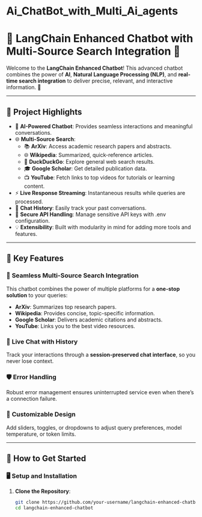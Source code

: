 # Ai_ChatBot_with_Multi_Ai_agents


# 🔎 LangChain Enhanced Chatbot with Multi-Source Search Integration 🚀  

Welcome to the **LangChain Enhanced Chatbot**! This advanced chatbot combines the power of **AI**, **Natural Language Processing (NLP)**, and **real-time search integration** to deliver precise, relevant, and interactive information. 🌟  

---

## 🎯 Project Highlights  

- 🤖 **AI-Powered Chatbot**: Provides seamless interactions and meaningful conversations.  
- 🌐 **Multi-Source Search**:
  - 📚 **ArXiv**: Access academic research papers and abstracts.
  - 🌐 **Wikipedia**: Summarized, quick-reference articles.
  - 🦆 **DuckDuckGo**: Explore general web search results.  
  - 🎓 **Google Scholar**: Get detailed publication data.  
  - 📺 **YouTube**: Fetch links to top videos for tutorials or learning content.  
- ⚡ **Live Response Streaming**: Instantaneous results while queries are processed.
- 💬 **Chat History**: Easily track your past conversations.  
- 🔑 **Secure API Handling**: Manage sensitive API keys with .env configuration.  
- 💡 **Extensibility**: Built with modularity in mind for adding more tools and features.  

---

## 🌟 Key Features  

### 🤝 **Seamless Multi-Source Search Integration**  
This chatbot combines the power of multiple platforms for a **one-stop solution** to your queries:  
- **ArXiv**: Summarizes top research papers.  
- **Wikipedia**: Provides concise, topic-specific information.  
- **Google Scholar**: Delivers academic citations and abstracts.  
- **YouTube**: Links you to the best video resources.  

### 📜 **Live Chat with History**  
Track your interactions through a **session-preserved chat interface**, so you never lose context.  

### 🛡️ **Error Handling**  
Robust error management ensures uninterrupted service even when there’s a connection failure.  

### 🎨 **Customizable Design**  
Add sliders, toggles, or dropdowns to adjust query preferences, model temperature, or token limits.  

---

## 🚀 How to Get Started  

### 🖥️ **Setup and Installation**  

1. **Clone the Repository**:  
   ```bash
   git clone https://github.com/your-username/langchain-enhanced-chatbot.git
   cd langchain-enhanced-chatbot
